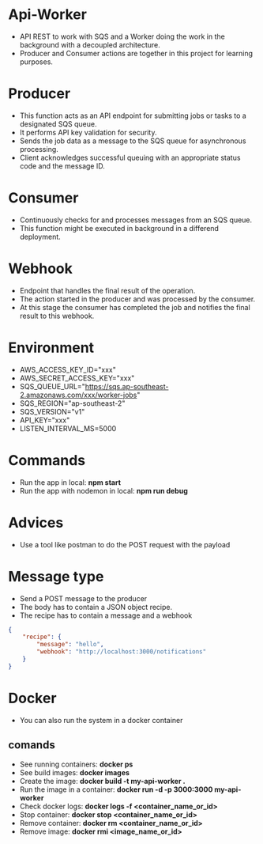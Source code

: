 # Api-Worker
+ API REST to work with SQS and a Worker doing the work in the background with a decoupled architecture.
+ Producer and Consumer actions are together in this project for learning purposes.

# Producer
+ This function acts as an API endpoint for submitting jobs or tasks to a designated SQS queue.
+ It performs API key validation for security.
+ Sends the job data as a message to the SQS queue for asynchronous processing.
+ Client acknowledges successful queuing with an appropriate status code and the message ID.

# Consumer
+ Continuously checks for and processes messages from an SQS queue.
+ This function might be executed in background in a differend deployment.

# Webhook
+ Endpoint that handles the final result of the operation.
+ The action started in the producer and was processed by the consumer.
+ At this stage the consumer has completed the job and notifies the final result to this webhook.

# Environment
+ AWS_ACCESS_KEY_ID="xxx"
+ AWS_SECRET_ACCESS_KEY="xxx"
+ SQS_QUEUE_URL="https://sqs.ap-southeast-2.amazonaws.com/xxx/worker-jobs"
+ SQS_REGION="ap-southeast-2"
+ SQS_VERSION="v1"
+ API_KEY="xxx"
+ LISTEN_INTERVAL_MS=5000

# Commands
+ Run the app in local: **npm start**
+ Run the app with nodemon in local: **npm run debug**

# Advices
+ Use a tool like postman to do the POST request with the payload

# Message type
+ Send a POST message to the producer
+ The body has to contain a JSON object recipe.
+ The recipe has to contain a message and a webhook
```json
{
    "recipe": {
        "message": "hello",
        "webhook": "http://localhost:3000/notifications"
    }
}
```

# Docker
+ You can also run the system in a docker container
## comands
+ See running containers: **docker ps**
+ See build images: **docker images**
+ Create the image: **docker build -t my-api-worker .**
+ Run the image in a container: **docker run -d -p 3000:3000 my-api-worker**
+ Check docker logs: **docker logs -f <container_name_or_id>**
+ Stop container: **docker stop <container_name_or_id>**
+ Remove container: **docker rm <container_name_or_id>**
+ Remove image: **docker rmi <image_name_or_id>**